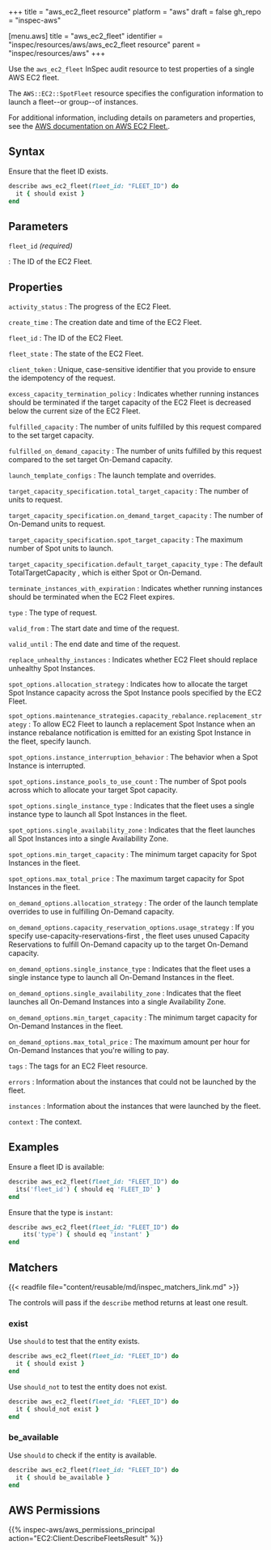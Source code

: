 +++
title = "aws_ec2_fleet resource"
platform = "aws"
draft = false
gh_repo = "inspec-aws"

[menu.aws]
title = "aws_ec2_fleet"
identifier = "inspec/resources/aws/aws_ec2_fleet resource"
parent = "inspec/resources/aws"
+++

Use the `aws_ec2_fleet` InSpec audit resource to test properties of a single AWS EC2 fleet.

The `AWS::EC2::SpotFleet` resource specifies the configuration information to launch a fleet--or group--of instances.

For additional information, including details on parameters and properties, see the [AWS documentation on AWS EC2 Fleet.](https://docs.aws.amazon.com/AWSCloudFormation/latest/UserGuide/aws-resource-ec2-ec2fleet.html).

## Syntax

Ensure that the fleet ID exists.

```ruby
describe aws_ec2_fleet(fleet_id: "FLEET_ID") do
  it { should exist }
end
```

## Parameters

`fleet_id` _(required)_

: The ID of the EC2 Fleet.

## Properties

`activity_status`
: The progress of the EC2 Fleet.

`create_time`
: The creation date and time of the EC2 Fleet.

`fleet_id`
: The ID of the EC2 Fleet.

`fleet_state`
: The state of the EC2 Fleet.

`client_token`
: Unique, case-sensitive identifier that you provide to ensure the idempotency of the request.

`excess_capacity_termination_policy`
: Indicates whether running instances should be terminated if the target capacity of the EC2 Fleet is decreased below the current size of the EC2 Fleet.

`fulfilled_capacity`
: The number of units fulfilled by this request compared to the set target capacity.

`fulfilled_on_demand_capacity`
: The number of units fulfilled by this request compared to the set target On-Demand capacity.

`launch_template_configs`
: The launch template and overrides.

`target_capacity_specification.total_target_capacity`
: The number of units to request.

`target_capacity_specification.on_demand_target_capacity`
: The number of On-Demand units to request.

`target_capacity_specification.spot_target_capacity`
: The maximum number of Spot units to launch.

`target_capacity_specification.default_target_capacity_type`
: The default TotalTargetCapacity , which is either Spot or On-Demand.

`terminate_instances_with_expiration`
: Indicates whether running instances should be terminated when the EC2 Fleet expires.

`type`
: The type of request.

`valid_from`
: The start date and time of the request.

`valid_until`
: The end date and time of the request.

`replace_unhealthy_instances`
: Indicates whether EC2 Fleet should replace unhealthy Spot Instances.

`spot_options.allocation_strategy`
: Indicates how to allocate the target Spot Instance capacity across the Spot Instance pools specified by the EC2 Fleet.

`spot_options.maintenance_strategies.capacity_rebalance.replacement_strategy`
: To allow EC2 Fleet to launch a replacement Spot Instance when an instance rebalance notification is emitted for an existing Spot Instance in the fleet, specify launch.

`spot_options.instance_interruption_behavior`
: The behavior when a Spot Instance is interrupted.

`spot_options.instance_pools_to_use_count`
: The number of Spot pools across which to allocate your target Spot capacity.

`spot_options.single_instance_type`
: Indicates that the fleet uses a single instance type to launch all Spot Instances in the fleet.

`spot_options.single_availability_zone`
: Indicates that the fleet launches all Spot Instances into a single Availability Zone.

`spot_options.min_target_capacity`
: The minimum target capacity for Spot Instances in the fleet.

`spot_options.max_total_price`
: The maximum target capacity for Spot Instances in the fleet.

`on_demand_options.allocation_strategy`
: The order of the launch template overrides to use in fulfilling On-Demand capacity.

`on_demand_options.capacity_reservation_options.usage_strategy`
: If you specify use-capacity-reservations-first , the fleet uses unused Capacity Reservations to fulfill On-Demand capacity up to the target On-Demand capacity.

`on_demand_options.single_instance_type`
: Indicates that the fleet uses a single instance type to launch all On-Demand Instances in the fleet.

`on_demand_options.single_availability_zone`
: Indicates that the fleet launches all On-Demand Instances into a single Availability Zone.

`on_demand_options.min_target_capacity`
: The minimum target capacity for On-Demand Instances in the fleet.

`on_demand_options.max_total_price`
: The maximum amount per hour for On-Demand Instances that you're willing to pay.

`tags`
: The tags for an EC2 Fleet resource.

`errors`
: Information about the instances that could not be launched by the fleet.

`instances`
: Information about the instances that were launched by the fleet.

`context`
: The context.

## Examples

Ensure a fleet ID is available:

```ruby
describe aws_ec2_fleet(fleet_id: "FLEET_ID") do
  its('fleet_id') { should eq 'FLEET_ID' }
end
```

Ensure that the type is `instant`:

```ruby
describe aws_ec2_fleet(fleet_id: "FLEET_ID") do
    its('type') { should eq 'instant' }
end
```

## Matchers

{{< readfile file="content/reusable/md/inspec_matchers_link.md" >}}

The controls will pass if the `describe` method returns at least one result.

### exist

Use `should` to test that the entity exists.

```ruby
describe aws_ec2_fleet(fleet_id: "FLEET_ID") do
  it { should exist }
end
```

Use `should_not` to test the entity does not exist.

```ruby
describe aws_ec2_fleet(fleet_id: "FLEET_ID") do
  it { should_not exist }
end
```

### be_available

Use `should` to check if the entity is available.

```ruby
describe aws_ec2_fleet(fleet_id: "FLEET_ID") do
  it { should be_available }
end
```

## AWS Permissions

{{% inspec-aws/aws_permissions_principal action="EC2:Client:DescribeFleetsResult" %}}
